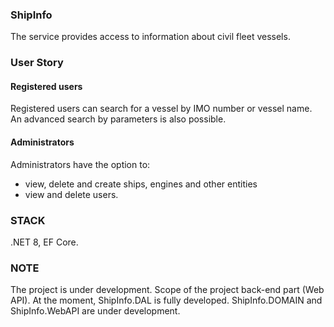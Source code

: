 ### ShipInfo
The service provides access to information about civil fleet vessels.

### User Story
#### Registered users
Registered users can search for a vessel by IMO number or vessel name.
An advanced search by parameters is also possible.
#### Administrators
Administrators have the option to:
- view, delete and create ships, engines and other entities
- view and delete users.

### STACK
.NET 8, EF Core.

### NOTE
The project is under development.
Scope of the project back-end part (Web API).
At the moment, ShipInfo.DAL is fully developed.
ShipInfo.DOMAIN and ShipInfo.WebAPI are under development.

